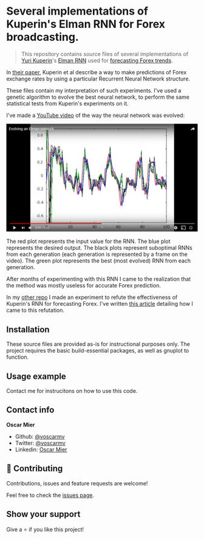 # Several implementations of Kuperin's Elman RNN for Forex broadcasting.

> This repository contains source files of several implementations of [Yuri Kuperin](https://artesliberales.spbu.ru/en/faculty/personalii/kuperin)'s [Elman RNN](https://en.wikipedia.org/wiki/Recurrent_neural_network#Elman_networks_and_Jordan_networks) used for [forecasting Forex trends](https://arxiv.org/abs/cond-mat/0304469). 

In [their paper](https://arxiv.org/abs/cond-mat/0304469), Kuperin et al describe a way to make predictions of Forex exchange rates by using a particular Recurrent Neural Network structure.

These files contain my interpretation of such experiments. I've used a genetic algorithm to evolve the best neural network, to perform the same statistical tests from Kuperin's experiments on it.

I've made a [YouTube video](https://www.youtube.com/watch?v=46WZUcRUPEI) of the way the neural network was evolved:

[![](header.png)](https://www.youtube.com/watch?v=46WZUcRUPEI)

The red plot represents the input value for the RNN. The blue plot represents the desired output. The black plots represent suboptimal RNNs from each generation (each generation is represented by a frame on the video). The green plot represents the best (most evolved) RNN from each generation.

After months of experimenting with this RNN I came to the realization that the method was mostly useless for accurate Forex prediction.

In my [other repo](https://github.com/voscarmv/kuperin_forex_srn) I made an experiment to refute the effectiveness of Kuperin's RNN for forecasting Forex. I've written [this article](https://docs.google.com/document/d/1PE2vJcHmYtQNk5GS110QhNYIVHj6k80hiZdO12mv11w/pub) detailing how I came to this refutation.

## Installation

These source files are provided as-is for instructional purposes only. The project requires the basic build-essential packages, as well as gnuplot to function.

## Usage example

Contact me for instrucitons on how to use this code.

## Contact info

**Oscar Mier**
- Github: [@voscarmv](https://github.com/voscarmv)
- Twitter: [@voscarmv](https://twitter.com/voscarmv)
- Linkedin: [Oscar Mier](https://www.linkedin.com/in/oscar-mier-072984196/) 

## 🤝 Contributing

Contributions, issues and feature requests are welcome!

Feel free to check the [issues page](../../issues/).

## Show your support

Give a ⭐️ if you like this project!

